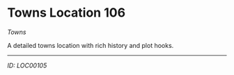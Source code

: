 # Towns Location 106

*Towns*

A detailed towns location with rich history and plot hooks.

---
*ID: LOC00105*